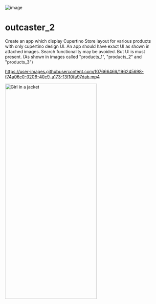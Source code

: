 ![image](https://user-images.githubusercontent.com/107666466/196245445-b15e7a0d-3d39-4582-9611-1b464ce966bb.jpg)

<!-- <img src="https://user-images.githubusercontent.com/107666466/196148682-5233b5f7-ddda-422d-be49-7af1695b37ef.png" width="1200" height="280"> -->


# outcaster_2
Create an app which display Cupertino Store layout for various products with only cupertino design UI. An app should have exact UI as shown in attached images. Search functionality may be avoided. But UI is must present. (As shown in images called "products_1", "products_2" and "products_3")


https://user-images.githubusercontent.com/107666466/196245698-f74a06c0-0206-40c9-a173-13f10fa97dab.mp4


<img src="https://user-images.githubusercontent.com/107666466/196245979-a10ce0e4-c4ab-4753-ae5b-757ec7e26e62.jpg" alt="Girl in a jacket" width="300" height="700">

